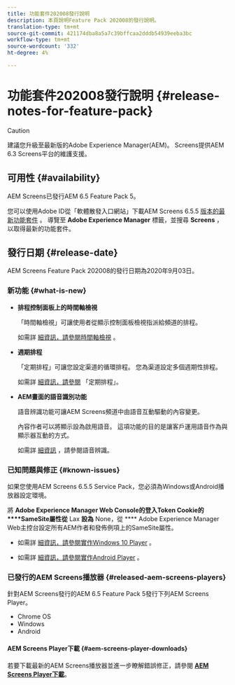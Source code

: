 ```yaml
---
title: 功能套件202008發行說明
description: 本頁說明Feature Pack 202008的發行說明。
translation-type: tm+mt
source-git-commit: 421174dba8a5a7c39bffcaa2dddb54939eeba3bc
workflow-type: tm+mt
source-wordcount: '332'
ht-degree: 4%

---
```



# 功能套件202008發行說明 {#release-notes-for-feature-pack}

>[!CAUTION]
>
>建議您升級至最新版的Adobe Experience Manager(AEM)。 Screens提供AEM 6.3 Screens平台的維護支援。

## 可用性 {#availability}

AEM Screens已發行AEM 6.5 Feature Pack 5。

您可以使用Adobe ID從「軟體散發入口網站」下載AEM Screens 6.5.5 [版本的最新功能套件](https://experience.adobe.com/#/downloads/content/software-distribution/en/aemcloud.html) 。 導覽至 **Adobe Experience Manager** 標籤，並搜尋 **Screens** ，以取得最新的功能套件。

## 發行日期 {#release-date}

AEM Screens Feature Pack 202008的發行日期為2020年9月03日。

### 新功能 {#what-is-new}

* **排程控制面板上的時間軸檢視**

   「時間軸檢視」可讓使用者從顯示控制面板檢視指派給頻道的排程。

   如需詳 [細資訊，請參閱時間軸檢視](/help/user-guide/channel-assignment-latest-fp.md#timeline-view) 。

* **週期排程**

   「定期排程」可讓您設定渠道的循環排程。 您為渠道設定多個週期性排程。

   如需詳 [細資訊，請參閱](/help/user-guide/channel-assignment-latest-fp.md#recurrence-schedule) 「定期排程」。

* **AEM畫面的語音識別功能**

   語音辨識功能可讓AEM Screens頻道中由語音互動驅動的內容變更。

   內容作者可以將顯示設為啟用語音。 這項功能的目的是讓客戶運用語音作為與顯示器互動的方式。

   如需詳 [細資訊](voice-recognition.md) ，請參閱語音辨識。

### 已知問題與修正 {#known-issues}

如果您使用AEM Screens 6.5.5 Service Pack，您必須為Windows或Android播放器設定環境。

將 **Adobe Experience Manager Web Console的登入Token Cookie的****SameSite屬性從** Lax **設為** None，從 **** Adobe Experience Manager Web主控台設定所有AEM作者和發佈例項上的SameSite屬性。

* 如需詳 [細資訊，請參閱實作Windows 10 Player](implementing-windows-player.md#fp-environment-setup) 。

* 如需詳 [細資訊，請參閱實作Android Player](implementing-android-player.md#fp-environment-setup) 。

### 已發行的AEM Screens播放器 {#released-aem-screens-players}

針對AEM Screens發行的AEM 6.5 Feature Pack 5發行下列AEM Screens Player。

* Chrome OS
* Windows
* Android

#### AEM Screens Player下載  {#aem-screens-player-downloads}

若要下載最新的AEM Screens播放器並進一步瞭解錯誤修正，請參閱 **[AEM Screens Player下載](https://download.macromedia.com/screens/)**。
